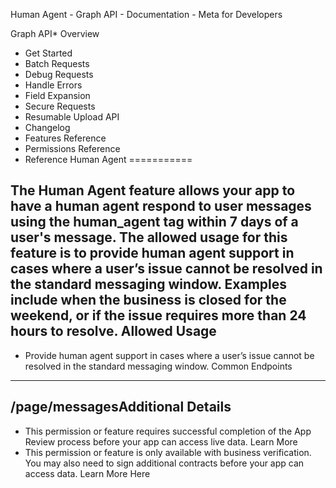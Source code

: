 
Human Agent - Graph API - Documentation - Meta for Developers










Graph API* Overview
* Get Started
* Batch Requests
* Debug Requests
* Handle Errors
* Field Expansion
* Secure Requests
* Resumable Upload API
* Changelog
* Features Reference
* Permissions Reference
* Reference
Human Agent
===========


 The **Human Agent** feature allows your app to have a human agent respond to user messages using the **human\_agent** tag within 7 days of a user's message. The allowed usage for this feature is to provide human agent support in cases where a user’s issue cannot be resolved in the standard messaging window. Examples include when the business is closed for the weekend, or if the issue requires more than 24 hours to resolve. Allowed Usage
-------------


* Provide human agent support in cases where a user’s issue cannot be resolved in the standard messaging window.
Common Endpoints
----------------


/page/messagesAdditional Details
------------------


* This permission or feature requires successful completion of the App Review process before your app can access live data. Learn More
* This permission or feature is only available with business verification. You may also need to sign additional contracts before your app can access data. Learn More Here

































 

